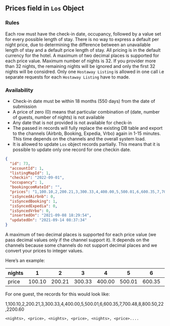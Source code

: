 ## Prices field in `Los` Object

### Rules 

Each row must have the check-in date, occupancy, followed by a value set for every possible length of stay. There is no way to express a default per night price, due to determining the difference between an unavailable length of stay and a default price length of stay. All pricing is in the default currency for the hotel. A maximum of two decimal places is supported for each price value. Maximum number of nights is 32. If you provider more than 32 nights, the remaining nights will be ignored and only the first 32 nights will be considred. Only one `Hostaway Listing` is allowed in one call i.e separate requests for each `Hostaway Listing` have to made.

### Availability

- Check-in date must be within 18 months (550 days) from the date of submission
- A price of zero (0) means that particular combination of (date, number of guests, number of nights) is not available
- Any date that is not provided is not available for check-in
- The passed in records will fully replace the existing DB table and export to the channels (Airbnb, Booking, Expedia, Vrbo) again in 1-15 minutes. This time depends on the channels and the overall system load.
- It is allowed to update `Los` object records partially. This means that it is possible to update only one record for one checkin date. 


```json
{
  "id": 73,
  "accountId": 1,
  "listingMapId": 1,
  "checkin": "2022-09-01",
  "occupancy": 1,
  "bookingcomRateId": "",
  "prices": "1,100.10,2,200.21,3,300.33,4,400.00,5,500.01,6,600.35,7,700.48,8,800.50,22,2200.60",
  "isSyncedAirbnb": 0,
  "isSyncedBooking": 1,
  "isSyncedExpedia": 0,
  "isSyncedVrbo": 0,
  "insertedOn": "2021-09-08 18:29:54",
  "updatedOn": "2021-09-14 08:37:34"
}
```

A maximum of two decimal places is supported for each price value (we pass decimal values only if the channel support it). It depends on the channels because some channels do not support decimal places and we convert your prices to integer values.

Here’s an example:

nights | 1 | 2 | 3 | 4 | 5 | 6 | 7 | 8 | 22
------ | --- | --- | --- | --- | --- | --- | --- | --- | ---
price | 100.10 | 200.21 | 300.33 | 400.00 | 500.01 | 600.35 | 700.48 | 800.50 | 2200.60


For one guest, the records for this would look like:

1,100.10,2,200.21,3,300.33,4,400.00,5,500.01,6,600.35,7,700.48,8,800.50,22,2200.60  

`<nights>, <price>, <nights>, <price>, <nights>, <price>....`

